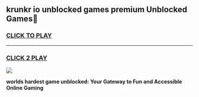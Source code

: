 
## krunkr io unblocked games premium Unblocked Games👋
<h3>
<a href="https://premium.freeplayer.one?title=krunkr_io_unblocked_games_premium&ref=16F">CLICK TO PLAY</a></h3>
<hr>

<h3>
<a href="https://premium.freeplayer.one?title=krunkr_io_unblocked_games_premium&ref=16F">CLICK 2 PLAY</a>
  
</h3>

<a href="https://premium.freeplayer.one?title=krunkr_io_unblocked_games_premium&ref=16F/"><img src="https://clearcache.store/games.png"></a>


**worlds hardest game unblocked: Your Gateway to Fun and Accessible Online Gaming**
